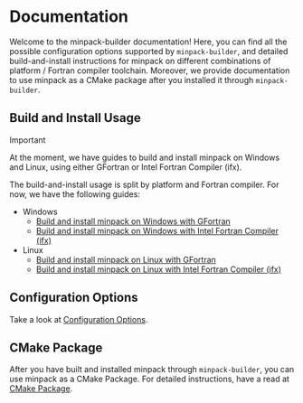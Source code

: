 # Documentation

Welcome to the minpack-builder documentation! Here, you can find all the possible configuration options supported by ```minpack-builder```, and detailed build-and-install instructions for minpack on different combinations of platform / Fortran compiler toolchain. Moreover, we provide documentation to use minpack as a CMake package after you installed it through ```minpack-builder```.

## Build and Install Usage

> [!IMPORTANT]
> 
> At the moment, we have guides to build and install minpack on Windows and Linux, using either GFortran or Intel Fortran Compiler (ifx).

The build-and-install usage is split by platform and Fortran compiler. For now, we have the following guides:

* Windows
    * [Build and install minpack on Windows with GFortran](Build-and-Install-on-Windows-GFortran.md)
    * [Build and install minpack on Windows with Intel Fortran Compiler (ifx)](Build-and-Install-on-Windows-Intel-Fortran-Compiler-ifx.md)
* Linux
    * [Build and install minpack on Linux with GFortran](Build-and-Install-on-Linux-GFortran.md)
    * [Build and install minpack on Linux with Intel Fortran Compiler (ifx)](Build-and-Install-on-Linux-Intel-Fortran-Compiler-ifx.md)

## Configuration Options

Take a look at [Configuration Options](Configuration-Options.md).

## CMake Package

After you have built and installed minpack through ```minpack-builder```, you can use minpack as a CMake Package. For detailed instructions, have a read at [CMake Package](CMake-Package.md).